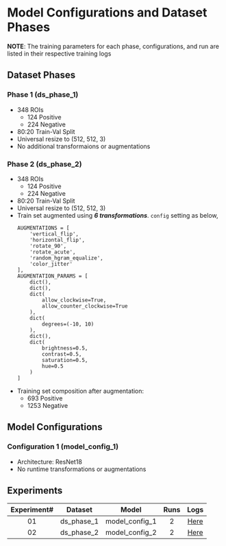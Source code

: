 # Model Configurations and Dataset Phases

**NOTE**: The training parameters for each phase, configurations, and run are listed in their respective training logs

## Dataset Phases

### Phase 1 (ds_phase_1)

- 348 ROIs
    - 124 Positive
    - 224 Negative
- 80:20 Train-Val Split
- Universal resize to (512, 512, 3)
- No additional transformaions or augmentations

### Phase 2 (ds_phase_2)

- 348 ROIs
    - 124 Positive
    - 224 Negative
- 80:20 Train-Val Split
- Universal resize to (512, 512, 3)
- Train set augmented using ***6 transformations***. `config` setting as below,
    ```
    AUGMENTATIONS = [
        'vertical_flip',
        'horizontal_flip',
        'rotate_90',
        'rotate_acute',
        'random_hgram_equalize',
        'color_jitter'
    ],
    AUGMENTATION_PARAMS = [
        dict(),
        dict(),
        dict(
            allow_clockwise=True,
            allow_counter_clockwise=True
        ),
        dict(
            degrees=(-10, 10)
        ),
        dict(),
        dict(
            brightness=0.5,
            contrast=0.5,
            saturation=0.5,
            hue=0.5
        )
    ]
    ```
- Training set composition after augmentation:
    - 693 Positive
    - 1253 Negative



## Model Configurations

### Configuration 1 (model_config_1)

- Architecture: ResNet18
- No runtime transformations or augmentations


## Experiments

| Experiment# | Dataset | Model | Runs | Logs |
|:-----------:|:-------:|:-----:|:----:|:----:|
| 01 | ds_phase_1 | model_config_1 | 2 | [Here](/logs/train/experiment_1) |
| 02 | ds_phase_2 | model_config_2 | 2 | [Here](/logs/train/experiment_2) |




